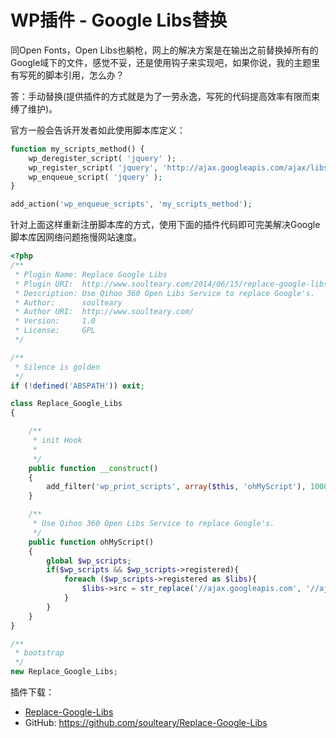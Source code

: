 # WP插件 - Google Libs替换

同Open Fonts，Open Libs也躺枪，网上的解决方案是在输出之前替换掉所有的Google域下的文件，感觉不妥，还是使用钩子来实现吧，如果你说，我的主题里有写死的脚本引用，怎么办？

答：手动替换(提供插件的方式就是为了一劳永逸，写死的代码提高效率有限而束缚了维护)。

官方一般会告诉开发者如此使用脚本库定义：

```php
function my_scripts_method() {
    wp_deregister_script( 'jquery' );
    wp_register_script( 'jquery', 'http://ajax.googleapis.com/ajax/libs/jquery/1.7.2/jquery.min.js');
    wp_enqueue_script( 'jquery' );
}

add_action('wp_enqueue_scripts', 'my_scripts_method');
```

针对上面这样重新注册脚本库的方式，使用下面的插件代码即可完美解决Google脚本库因网络问题拖慢网站速度。

```php
<?php
/**
 * Plugin Name: Replace Google Libs
 * Plugin URI:  http://www.soulteary.com/2014/06/15/replace-google-libs.html
 * Description: Use Qihoo 360 Open Libs Service to replace Google's.
 * Author:      soulteary
 * Author URI:  http://www.soulteary.com/
 * Version:     1.0
 * License:     GPL
 */

/**
 * Silence is golden
 */
if (!defined('ABSPATH')) exit;

class Replace_Google_Libs
{

    /**
     * init Hook
     *
     */
    public function __construct()
    {
        add_filter('wp_print_scripts', array($this, 'ohMyScript'), 1000, 1);
    }

    /**
     * Use Qihoo 360 Open Libs Service to replace Google's.
     */
    public function ohMyScript()
    {
        global $wp_scripts;
        if($wp_scripts && $wp_scripts->registered){
            foreach ($wp_scripts->registered as $libs){
                $libs->src = str_replace('//ajax.googleapis.com', '//ajax.useso.com/', $libs->src);
            }
        }
    }
}

/**
 * bootstrap
 */
new Replace_Google_Libs;
```

插件下载：

- [Replace-Google-Libs](https://attachment.soulteary.com/2014/06/Replace-Google-Libs.zip) 
- GitHub: https://github.com/soulteary/Replace-Google-Libs
